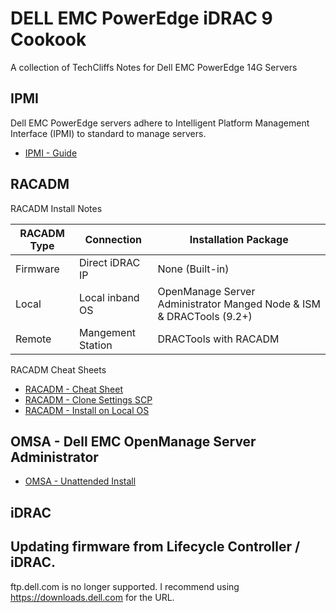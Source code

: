 # DELL EMC PowerEdge iDRAC 9 Cookook
A collection of TechCliffs Notes for Dell EMC PowerEdge 14G Servers

## IPMI
Dell EMC PowerEdge servers adhere to Intelligent Platform Management Interface (IPMI) to standard to manage servers.
* [IPMI - Guide](https://downloads.dell.com/solutions/general-solution-resources/White%20Papers/Overview_of_Dell_Embedded_Systems_Management_Using_IPMI.pdf)

## RACADM
RACADM Install Notes

RACADM Type| Connection | Installation Package
----|----|----
Firmware | Direct iDRAC IP | None (Built-in)
Local| Local inband OS | OpenManage Server Administrator Manged Node & ISM & DRACTools (9.2+)
Remote| Mangement Station| DRACTools with RACADM 


RACADM Cheat Sheets 

* [RACADM - Cheat Sheet](https://github.com/TechCliffs/Notes/blob/master/RACADM/RACADM_Cheat_Sheet.md)
* [RACADM - Clone Settings SCP](https://github.com/TechCliffs/Notes/blob/master/RACADM/RACADM_SCP_Cheat_Sheet.md)
* [RACADM - Install on Local OS](https://github.com/TechCliffs/Notes/blob/master/OMSA/OMSA_Windows_LOCAL_RACADM.md)


## OMSA - Dell EMC OpenManage Server Administrator
* [OMSA - Unattended Install](https://github.com/TechCliffs/Notes/blob/master/OMSA/OMSA_Cheat_Sheet.md)
## iDRAC

## Updating firmware from Lifecycle Controller / iDRAC.
ftp.dell.com is no longer supported. I recommend using https://downloads.dell.com for the URL. 
